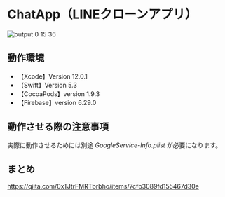 # ChatApp（LINEクローンアプリ）

![output 0 15 36](https://user-images.githubusercontent.com/64976657/97025452-0b5dbb00-1593-11eb-81de-3173d785f5d6.gif)


## 動作環境
* 【Xcode】Version 12.0.1
* 【Swift】Version 5.3
* 【CocoaPods】version 1.9.3
* 【Firebase】version 6.29.0


## 動作させる際の注意事項
実際に動作させるためには別途 _GoogleService-Info.plist_ が必要になります。


## まとめ
https://qiita.com/0xTJtrFMRTbrbho/items/7cfb3089fd155467d30e
